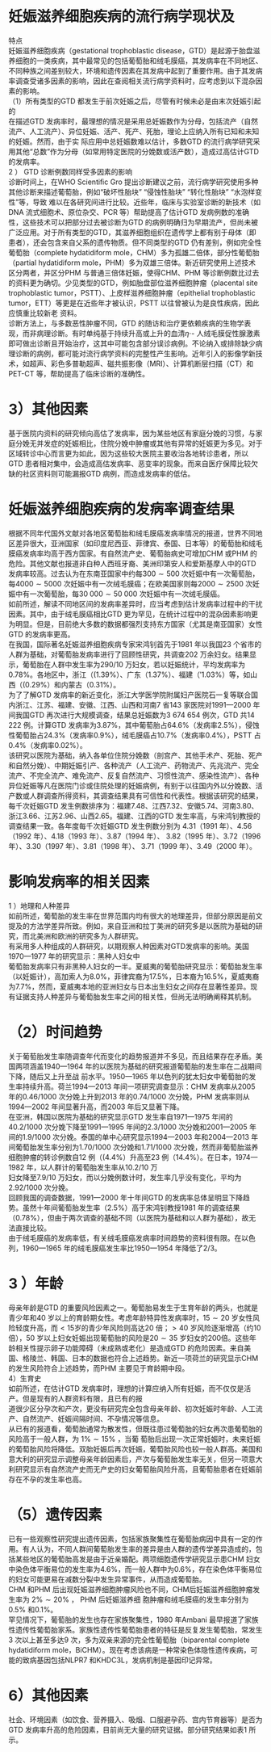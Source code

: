# 妊娠滋养细胞疾病的流行病学现状及  
特点  
妊娠滋养细胞疾病（gestational trophoblastic disease，GTD）是起源于胎盘滋养细胞的一类疾病，其中最常见的包括葡萄胎和绒毛膜癌，其发病率在不同地区、不同种族之间差别较大，环境和遗传因素在其发病中起到了重要作用。由于其发病率调查受诸多因素的影响，因此在查阅相关流行病学资料时，应考虑到以下混杂因素的影响。  
（1）所有类型的GTD 都发生于前次妊娠之后，尽管有时候未必是由末次妊娠引起的  
在描述GTD 发病率时，最理想的情况是采用总妊娠数作为分母，包括流产（自然流产、人工流产）、异位妊娠、活产、死产、死胎，理论上应纳入所有已知和未知的妊娠。然而，由于实 际应用中总妊娠数难以估计，多数GTD 的流行病学研究采用其他“总数”作为分母（如常用特定医院的分娩数或活产数），造成过高估计GTD 的发病率。  
2 ） GTD  诊断例数同样受多因素的影响  
诊断时间上，在WHO Scientiﬁc Gro 提出诊断建议之前，流行病学研究使用多种其他诊断来描述葡萄胎，例如“破坏性胎块” “侵蚀性胎块” “转化性胎块” “水泡样变性”等，导致 难以在各研究间进行比较。近些年，临床与实验室诊断的新技术（如DNA 流式细胞术、原位杂交、PCR 等）帮助提高了估计GTD 发病例数的准确性，这些技术可以把部分过去被诊断为GTD 的病例明确归为早期流产，但尚未被广泛应用。对于所有类型的GTD，其滋养细胞组织在遗传学上都有别于母体（即患者），还会包含来自父系的遗传物质。但不同类型的GTD 仍有差别，例如完全性葡萄胎（complete hydatidiform mole，CHM）多为孤雄二倍体，部分性葡萄胎（partial hydatidiform mole，PHM）多为双雄三倍体。新近研究使用上述技术区分两者，并区分PHM 与普通三倍体妊娠，使得CHM、PHM 等诊断例数比过去的资料更为确切。少见类型的GTD，例如胎盘部位滋养细胞肿瘤（placental site trophoblastic tumor，PSTT）、上皮样滋养细胞肿瘤（epithelial trophoblastic tumor，ETT）等更是在近些年才被认识，PSTT 以往曾被认为是良性疾病，因此应慎重比较新老 资料。  
诊断方法上，与多数恶性肿瘤不同，GTD 的随访和治疗更依赖疾病的生物学表现，而非病理诊断。有时单纯基于持续升高或上升的血清$\eta\cdot$- 人绒毛膜促性腺激素即可做出诊断且开始治疗，这其中可能包含部分误诊病例。不论纳入或排除缺少病理诊断的病例，都可能对流行病学资料的完整性产生影响。近年引入的影像学新技术，如超声、彩色多普勒超声、磁共振影像（MRI）、计算机断层扫描（CT）和PET-CT 等，帮助提高了临床诊断的准确性。  
# 3）其他因素  
基于医院内资料的研究倾向高估了发病率，因为某些地区有家庭分娩的习惯，与家庭分娩无并发症的妊娠相比，住院分娩中肿瘤或其他有异常的妊娠更为多见。对于区域转诊中心而言更为如此，因为这些较大医院主要收治各地转诊患者，所以GTD 患者相对集中，会造成高估发病率、恶变率的现象。而来自医疗保障比较欠缺的社区资料则可能漏报GTD 病例，而造成发病率的低估。  
#  妊娠滋养细胞疾病的发病率调查结果  
根据不同年代国外文献对各地区葡萄胎和绒毛膜癌发病率情况的报道，世界不同地区差异很大，亚洲国家（如印度尼西亚、菲律宾、泰国、日本等）的葡萄胎和绒毛膜癌发病率均高于西方国家。有自然流产史、葡萄胎病史可增加CHM 或PHM 的危险。其他文献也报道非白种人西班牙裔、美洲印第安人和爱斯基摩人中的GTD 发病率较高。过去认为在东南亚国家中约每$300\sim500$ 次妊娠中有一次葡萄胎，每$4000\sim5000$ 次妊娠中有一次绒毛膜癌；在欧美国家则每$2000\sim2500$ 次妊娠中有一次葡萄胎，每$30\;000\sim50\;000$ 次妊娠中有一次绒毛膜癌。  
如前所述，解读不同地区间的发病率差异时，应当考虑到估计发病率过程中的干扰因素。其中，由于绒毛膜癌相比GTD 更为罕见，在统计过程中的混杂因素影响更为明显。但是，目前绝大多数的数据都强烈支持东方国家（尤其是南亚国家）女性GTD 的发病率更高。  
在我国，国际著名妊娠滋养细胞疾病专家宋鸿钊首先于1981 年以我国23 个省市的人群为基础，对葡萄胎发病率进行了回顾性研究，共调查202 万余妇女。结果显示，葡萄胎在人群中发生率为290/10 万妇女，若以妊娠统计，平均发病率为$0.78\%$。各地区中，浙江（$(1.39\%$）、广东（$1.37\%$）、福建（$'1.03\%$）等，如山西（$(0.29\%$）和内蒙古（$0.31\%$）。  
为了了解GTD 发病率的新近变化，浙江大学医学院附属妇产医院石一复等联合国内浙江、江苏、福建、安徽、江西、山西和河南7 省143 家医院对1991—2000 年间我国GTD 再次进行大规模调查，结果总妊娠数为3 674 654 例次，GTD 共14 222 例。计算GTD 发病率为$3.87\%$，其中葡萄胎占$64.6\%$（发病率$2.5\%$），侵蚀性葡萄胎占$24.3\%$（发病率$0.9\%$），绒毛膜癌占$10.7\%$（发病率$0.4\%$），PSTT 占$0.4\%$（发病率$0.02\%$）。  
该研究以医院为基础，纳入各单位住院分娩数（剖宫产、其他手术产、死胎、死产和自然分娩）、中期妊娠引产、各种流产（人工流产、药物流产、先兆流产、完全流产、不完全流产、难免流产、反复自然流产、习惯性流产、感染性流产）、各种异位妊娠等凡在医院门诊或住院处理的妊娠病例，有别于以往国内外以分娩数、活产数或人群调查所得资料，其调查结果具有可信性和代表性。根据该研究的结果，每千次妊娠GTD 发生例数排序为：福建7.48、江西7.32、安徽5.74、河南3.80、浙江3.66、江苏2.96、山西2.65。福建、江西的GTD 发生率高，与宋鸿钊教授的调查结果一致。各年度每千次妊娠GTD 发生例数分别为
4.31（1991 年）、4.56（1992 年）、4.18（1993 年）、3.87（1994 年）、
3.82（1995 年）、3.72（1996 年）、3.30（1997 年）、3.81（1998 年）、
3.71（1999 年）、3.49（2000 年）。  
#  影响发病率的相关因素  
1 ）地理和人种差异  
如前所述，葡萄胎的发生率在世界范围内均有很大的地理差异，但部分原因是前文提及的方法学差异所致。例如，来自亚洲和拉丁美洲的研究多是以医院为基础的研究，而北美洲和欧洲的研究多为人群研究。  
有采用多人种组成的人群研究，以期观察人种因素对GTD发病率的影响。美国1970—1977 年的研究显示：黑种人妇女中  
葡萄胎发病率只有非黑种人妇女的一半。夏威夷的葡萄胎研究显示：葡萄胎发生率（以妊娠计），高加索人为$8.0\%$，菲律宾裔为$17.5\%$，日本裔为$16.5\%$，夏威夷裔为$7.7\%$，然而，夏威夷本地的亚洲妇女与日本出生妇女之间存在显著性差异。现有证据支持人种差异与葡萄胎发生率之间的相关性，但尚无法明确阐释其机制。  
# （2）时间趋势  
关于葡萄胎发生率随调查年代而变化的趋势报道并不多见，而且结果存在矛盾。美国两项涵盖1940—1964 年的以医院为基础的研究报道葡萄胎的发生率在二战期间下降，随后又上升至战 前水平。1950—1965 年以色列的犹太妇女中葡萄胎的发生率持续升高。荷兰1994—2013 年间一项研究调查显示：CHM 发病率从2005 年的0.46/1000 次分娩上升到2013 年的0.74/1000 次分娩，PHM 发病率则从1994—2002 年间显著升高，而2003 年后又显著下降。  
在亚洲，韩国以医院为基础的研究显示GTD 发生率自1971—1975 年间的40.2/1000 次分娩下降至1991—1995 年间的2.3/1000 次分娩和2001—2005 年间的1.9/1000 次分娩。泰国的单中心研究显示1994—2003 年和2004—2013 年间葡萄胎发生率分别为1.70/1000 次分娩和1.71/1000 次分娩，然而非葡萄胎滋养细胞肿瘤的转诊例数自12 例（$(4.4\%$）升高至23 例（$14.4\%$）。在日本，1974—1982 年，以人群计的葡萄胎发生率从10.2/10 万  
妇女降至7.9/10 万妇女，而以分娩例数计时，发生率几乎没有变化，平均为2.92/1000 次分娩。  
回顾我国的调查数据，1991—2000 年十年间GTD 的发病率总体呈明显下降趋势。虽然十年间葡萄胎发生率（$2.5\%$）高于宋鸿钊教授1981 年的调查结果（$0.78\%$），但由于两次调查的基础不同（以医院为基础和以人群为基础），故无法直接比较。  
由于绒毛膜癌的发病率低，有关绒毛膜癌发病率时间趋势的资料很有限。在以色列，1960—1965 年的绒毛膜癌发生率比1950—1954 年降低了2/3。  
# 3 ）年龄  
母亲年龄是GTD 的重要风险因素之一。葡萄胎易发生于生育年龄的两头，也就是青少年和40 岁以上的育龄期女性。考虑年龄特异性发病率时，$15\sim20$ 岁女性风险轻度升高，而$<15$岁的青少年风险则高达20 倍；$>40$ 岁风险逐渐增高（约10 倍），50 岁以上妇女妊娠出现葡萄胎的风险是$20\sim35$ 岁妇女的200倍。这些年龄相关性提示卵子功能障碍（未成熟或老化）是造成GTD 的危险因素。来自美国、格陵兰、韩国、日本的数据也符合上述趋势。新近一项荷兰的研究显示CHM 的发生风险符合上述趋势，而PHM 主要见于育龄期中段。  
4）生育史  
如前所述，在估计GTD 发病率时，理想的计算应纳入所有妊娠，而不仅仅是活产。但是现有的人群资料有限，且已有的报  
道很少区分孕次和产次，更没有研究完全包含母亲年龄、初次妊娠时年龄、人工流产、自然流产、妊娠间隔时间、不孕情况等信息。  
从已有的报道看，葡萄胎通常为散发性，但既往患过葡萄胎的妇女再次患葡萄胎的风险高于一般人群，为 $1\%\sim15\%$ ，当葡 萄胎后出现一次正常妊娠时，未来妊娠的葡萄胎风险将降低。双胎妊娠后再次妊娠，葡萄胎风险也较一般人群高。美国和意大利的研究显示调整母亲年龄因素后，产次与葡萄胎发生率无关，但另一项意大利研究显示有自然流产史而无产史的妇女葡萄胎风险升高，且葡萄胎患者在妊娠前存在不孕的发生率也高。  
# （5）遗传因素  
已有一些观察性研究提出遗传因素，包括家族聚集性在葡萄胎病因中具有一定的作用。有人认为，不同人群间葡萄胎发生率的差异是由人群的遗传学差异造成的，包括某些地区的葡萄胎高发是由于近亲婚配。两项细胞遗传学研究显示患CHM 妇女中染色体平衡易位的发生率为$4.6\%$，而一般人群中为$0.6\%$，存在染色体平衡易位的妇女可能更易在减数分裂中发生异常事件，从而造成葡萄胎。  
CHM 和PHM 后出现妊娠滋养细胞肿瘤风险也不同，CHM后妊娠滋养细胞肿瘤发生率为 $2\%\sim20\%$ ， PHM  后妊娠滋养细 胞肿瘤和绒毛膜癌的发生率分别为$0.5\%$ 和$0.1\%$。  
罕见情况下，葡萄胎的发生也存在家族聚集性，1980 年Ambani 最早报道了家族性遗传性葡萄胎家系。家族性遗传性葡萄胎患者的特征是反复发生葡萄胎，常发生3 次以上甚至多达9 次，多为双亲来源的完全性葡萄胎（biparental complete hydatidiform mole，BiCHM）。现在考虑该病是一种常染色体隐性遗传疾病，可能的致病基因包括NLPR7 和KHDC3L，发病机制是基因印记异常。  
# 6）其他因素  
社会、环境因素（如饮食、营养摄入、吸烟、口服避孕药、宫内节育器等）是否为GTD 发病率升高的危险因素，目前尚无大量的研究证据。部分研究结果如表1 所示。  
